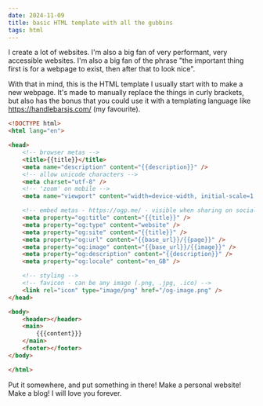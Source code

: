 ```yaml
---
date: 2024-11-09
title: basic HTML template with all the gubbins
tags: html
---
```


I create a lot of websites. I'm also a big fan of very performant, very accessible websites. I'm also a big fan of the phrase "the important thing first is for a webpage to exist, then after that to look nice".

With that in mind, this is the HTML template I usually start with to make a new webpage. It's made to manually replace the things in curly brackets, but also has the bonus that you could use it with a templating language like <https://handlebarsjs.com/> (my favourite).

```html
<!DOCTYPE html>
<html lang="en">

<head>
    <!-- browser metas -->
    <title>{{title}}</title>
    <meta name="description" content="{{description}}" />
    <!-- allow unicode characters -->
    <meta charset="utf-8" />
    <!-- 'zoom' on mobile -->
    <meta name="viewport" content="width=device-width, initial-scale=1.0" />

    <!-- embed metas - https://ogp.me/ - visible when sharing on social media -->
    <meta property="og:title" content="{{title}}" />
    <meta property="og:type" content="website" />
    <meta property="og:site" content="{{title}}" />
    <meta property="og:url" content="{{base_url}}/{{page}}" />
    <meta property="og:image" content="{{base_url}}/{{image}}" />
    <meta property="og:description" content="{{description}}" />
    <meta property="og:locale" content="en_GB" />

    <!-- styling -->
    <!-- favicon - can be any image (.png, .jpg, .ico) -->
    <link rel="icon" type="image/png" href="/og-image.png" />
</head>

<body>
    <header></header>
    <main>
        {{{content}}}
    </main>
    <footer></footer>
</body>

</html>
```

Put it somewhere, and put something in there! Make a personal website! Make a blog! I will love you forever.
